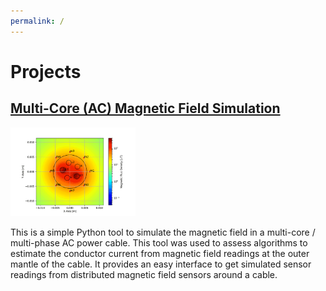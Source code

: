 ```yaml
---
permalink: /
---
```

# Projects

##  [Multi-Core (AC) Magnetic Field Simulation](https://github.com/tecamenz/MCMFS)

<img src="https://raw.githubusercontent.com/tecamenz/MCMFS/master/assets/Balanced.gif" width="200">

This is a simple Python tool to simulate the magnetic field in a multi-core / multi-phase AC power cable. This tool was used to assess algorithms to estimate the conductor current from magnetic field readings at the outer mantle of the cable. It provides an easy interface to get simulated sensor readings from distributed magnetic field sensors around a cable. 
